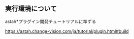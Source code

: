 ## 実行環境について

astah*プラグイン開発チュートリアルに準ずる

https://astah.change-vision.com/ja/tutorial/plugin.html#build
